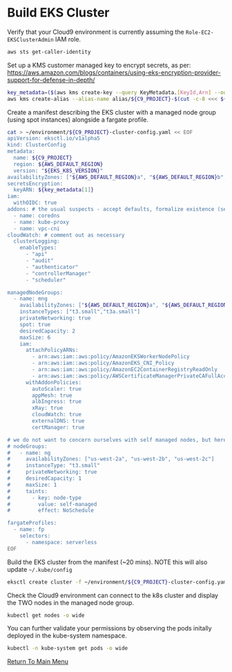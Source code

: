 # Build EKS Cluster

Verify that your Cloud9 environment is currently assuming the `Role-EC2-EKSClusterAdmin` IAM role.
```bash
aws sts get-caller-identity
```

Set up a KMS customer managed key to encrypt secrets, as per: https://aws.amazon.com/blogs/containers/using-eks-encryption-provider-support-for-defense-in-depth/
```bash
key_metadata=($(aws kms create-key --query KeyMetadata.[KeyId,Arn] --output text)) # [0]=KeyId [1]=Arn
aws kms create-alias --alias-name alias/${C9_PROJECT}-$(cut -c-8 <<< ${key_metadata[0]}) --target-key-id ${key_metadata[1]}
```

Create a manifest describing the EKS cluster with a managed node group (using spot instances) alongside a fargate profile.
```bash
cat > ~/environment/${C9_PROJECT}-cluster-config.yaml << EOF
apiVersion: eksctl.io/v1alpha5
kind: ClusterConfig
metadata:
  name: ${C9_PROJECT}
  region: ${AWS_DEFAULT_REGION}
  version: "${EKS_K8S_VERSION}"
availabilityZones: ["${AWS_DEFAULT_REGION}a", "${AWS_DEFAULT_REGION}b", "${AWS_DEFAULT_REGION}c"]
secretsEncryption:
  keyARN: ${key_metadata[1]}
iam:
  withOIDC: true
addons: # the usual suspects - accept defaults, formalize existence (see Console : Cluster -> Configuration -> Add-ons)
  - name: coredns
  - name: kube-proxy
  - name: vpc-cni
cloudWatch: # comment out as necessary
  clusterLogging:
    enableTypes:
      - "api"
      - "audit"
      - "authenticator"
      - "controllerManager"
      - "scheduler"

managedNodeGroups:
  - name: mng
    availabilityZones: ["${AWS_DEFAULT_REGION}a", "${AWS_DEFAULT_REGION}b", "${AWS_DEFAULT_REGION}c"]
    instanceTypes: ["t3.small","t3a.small"]
    privateNetworking: true
    spot: true
    desiredCapacity: 2
    maxSize: 6
    iam:
      attachPolicyARNs:      
        - arn:aws:iam::aws:policy/AmazonEKSWorkerNodePolicy
        - arn:aws:iam::aws:policy/AmazonEKS_CNI_Policy
        - arn:aws:iam::aws:policy/AmazonEC2ContainerRegistryReadOnly
        - arn:aws:iam::aws:policy/AWSCertificateManagerPrivateCAFullAccess
      withAddonPolicies:
        autoScaler: true
        appMesh: true
        albIngress: true
        xRay: true
        cloudWatch: true
        externalDNS: true
        certManager: true

# we do not want to concern ourselves with self managed nodes, but here's how eksctl handles them
# nodeGroups:
#   - name: ng
#     availabilityZones: ["us-west-2a", "us-west-2b", "us-west-2c"]
#     instanceType: "t3.small"
#     privateNetworking: true
#     desiredCapacity: 1
#     maxSize: 1
#     taints:
#       - key: node-type
#         value: self-managed
#         effect: NoSchedule

fargateProfiles:
  - name: fp
    selectors:
      - namespace: serverless
EOF
```

Build the EKS cluster from the manifest (~20 mins). NOTE this will also update `~/.kube/config`
```bash
eksctl create cluster -f ~/environment/${C9_PROJECT}-cluster-config.yaml 
```

Check the Cloud9 environment can connect to the k8s cluster and display the TWO nodes in the managed node group.
```bash
kubectl get nodes -o wide
```

You can further validate your permissions by observing the pods initally deployed in the kube-system namespace.
```bash
kubectl -n kube-system get pods -o wide
```

[Return To Main Menu](/README.md)
